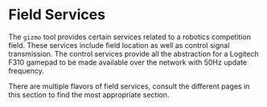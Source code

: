 # Field Services

The `gizmo` tool provides certain services related to a robotics
competition field.  These services include field location as well as
control signal transmission.  The control services provide all the
abstraction for a Logitech F310 gamepad to be made available over the
network with 50Hz update frequency.

There are multiple flavors of field services, consult the different
pages in this section to find the most appropriate section.

